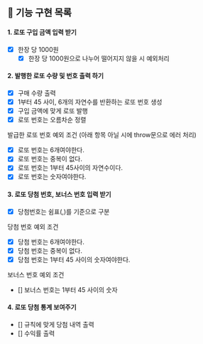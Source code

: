 ## 🚀 기능 구현 목록

#### 1. 로또 구입 금액 입력 받기

- [x] 한장 당 1000원
  - [x] 한장 당 1000원으로 나누어 떨어지지 않을 시 예외처리

#### 2. 발행한 로또 수량 및 번호 출력 하기

- [x] 구매 수량 출력
- [x] 1부터 45 사이, 6개의 자연수를 반환하는 로또 번호 생성
- [x] 구입 금액에 맞게 로또 발행
- [x] 로또 번호는 오름차순 정렬

발급한 로또 번호 예외 조건 (아래 항목 아닐 시에 throw문으로 에러 처리)

- [x] 로또 번호는 6개여야한다.
- [x] 로또 번호는 중복이 없다.
- [x] 로또 번호는 1부터 45사이의 자연수이다.
- [x] 로또 번호는 숫자여야한다.

#### 3. 로또 당첨 번호, 보너스 번호 입력 받기

- [x] 당첨번호는 쉼표(,)를 기준으로 구분

당첨 번호 예외 조건

- [x] 당첨 번호는 6개여야한다.
- [x] 당첨 번호는 중복이 없다.
- [x] 당첨 번호는 1부터 45 사이의 숫자여야한다.

보너스 번호 예외 조건

- [] 보너스 번호는 1부터 45 사이의 숫자

#### 4. 로또 당첨 통계 보여주기

- [] 규칙에 맞게 당첨 내역 출력
- [] 수익률 출력
